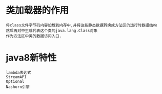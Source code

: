 # 类加载器的作用
    将class文件字节码内容加载到内存中,并将这些静态数据转换成方法区的运行时数据结构
    然后再对中生成代表这个类的java.lang.Class对象
    作为方法区中类的数据访问入口.
    
# java8新特性
    lambda表达式
    StreamAPI
    Optional
    Nashorn引擎



